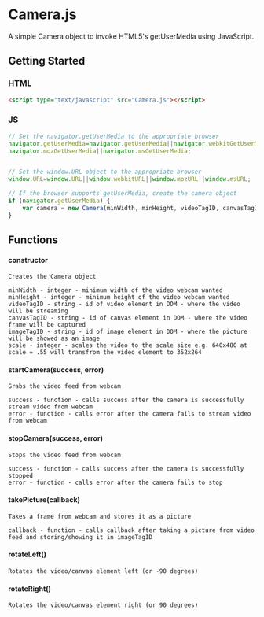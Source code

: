# Camera.js
A simple Camera object to invoke HTML5's getUserMedia using JavaScript.

## Getting Started
### HTML

```html
<script type="text/javascript" src="Camera.js"></script>
```

### JS

```javascript
// Set the navigator.getUserMedia to the appropriate browser
navigator.getUserMedia=navigator.getUserMedia||navigator.webkitGetUserMedia||
navigator.mozGetUserMedia||navigator.msGetUserMedia;


// Set the window.URL object to the appropriate browser
window.URL=window.URL||window.webkitURL||window.mozURL||window.msURL;

// If the browser supports getUserMedia, create the camera object
if (navigator.getUserMedia) {
	var camera = new Camera(minWidth, minHeight, videoTagID, canvasTagID, imageTagID, scale);
}
```

## Functions
#### constructor
    Creates the Camera object

    minWidth - integer - minimum width of the video webcam wanted
    minHeight - integer - minimum height of the video webcam wanted
    videoTagID - string - id of video element in DOM - where the video will be streaming
    canvasTagID - string - id of canvas element in DOM - where the video frame will be captured
    imageTagID - string - id of image element in DOM - where the picture will be showed as an image
    scale - integer - scales the video to the scale size e.g. 640x480 at scale = .55 will transfrom the video element to 352x264
#### startCamera(success, error)
    Grabs the video feed from webcam

    success - function - calls success after the camera is successfully stream video from webcam
    error - function - calls error after the camera fails to stream video from webcam
#### stopCamera(success, error)
    Stops the video feed from webcam

    success - function - calls success after the camera is successfully stopped
    error - function - calls error after the camera fails to stop
#### takePicture(callback)
    Takes a frame from webcam and stores it as a picture
    
    callback - function - calls callback after taking a picture from video feed and storing/showing it in imageTagID
#### rotateLeft()
    Rotates the video/canvas element left (or -90 degrees)
#### rotateRight()
    Rotates the video/canvas element right (or 90 degrees)